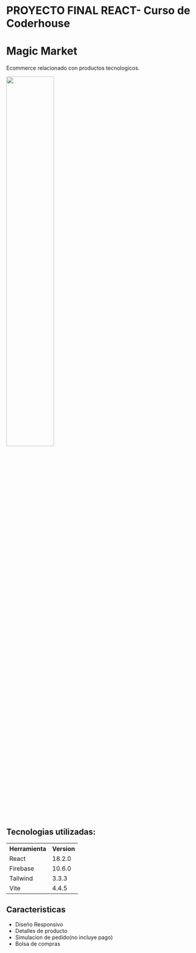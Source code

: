 # PROYECTO FINAL REACT- Curso de Coderhouse
<h1>Magic Market</h1> 
<p>Ecommerce relacionado con productos tecnologicos.</p>
<img style="width:50%" src="https://drive.google.com/uc?export=download&id=1W1Me6PXAawYuD6GZ7x46L2yQ1besCiTL"/>
<h2>Tecnologias utilizadas:</h2>
<table>
  <tr>
    <th>Herramienta</th>
    <th>Version</th>
  </tr>
  <tr>
    <td>React</td>
    <td>18.2.0</td>
  </tr>
  <tr>
    <td>Firebase</td>
    <td>10.6.0</td>
  </tr>
  <tr>
    <td>Tailwind</td>
    <td>3.3.3</td>
  </tr>
  <tr>
    <td>Vite</td>
    <td>4.4.5</td>
  </tr>
</table>


<h2>Caracteristicas</h2>
<ul>
  <li>Diseño Responsivo</li>
  <li>Detalles de producto</li>
  <li>Simulacion de pedido(no incluye pago)</li>
  <li>Bolsa de compras</li>
</ul>
